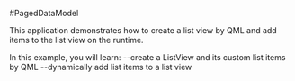 #PagedDataModel

This application demonstrates how to create a list view by QML
and add items to the list view on the runtime.


In this example, you will learn:
--create a ListView and its custom list items by QML
--dynamically add list items to a list view
